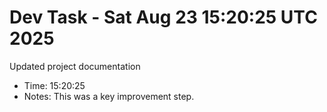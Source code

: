 # Dev Task - Sat Aug 23 15:20:25 UTC 2025
Updated project documentation
- Time: 15:20:25
- Notes: This was a key improvement step.
